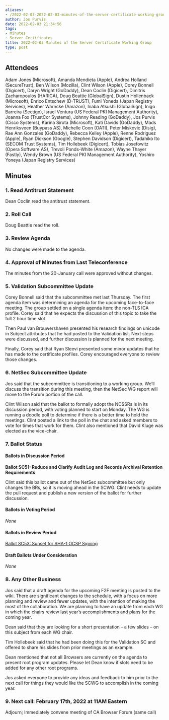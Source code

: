 ```yaml
---
aliases:
- /2022-02-03-2022-02-03-minutes-of-the-server-certificate-working-group/
author: Jos Purvis
date: 2022-02-03 21:34:56
tags:
- Minutes
- Server Certificates
title: 2022-02-03 Minutes of the Server Certificate Working Group
type: post
---
```


## Attendees 

Adam Jones (Microsoft), Amanda Mendieta (Apple), Andrea Holland (SecureTrust), Ben Wilson (Mozilla), Clint Wilson (Apple), Corey Bonnell (Digicert), Daryn Wright (GoDaddy), Dean Coclin (Digicert), Dimitris Zacharopoulos (HARICA), Doug Beattie (GlobalSign), Dustin Hollenback (Microsoft), Enrico Entschew (D-TRUST), Fumi Yoneda (Japan Registry Services), Heather Warncke (Amazon), Inaba Atsushi (GlobalSign), Inigo Barreira (Sectigo), Israel Ventura (US Federal PKI Management Authority), Joanna Fox (TrustCor Systems), Johnny Reading (GoDaddy), Jos Purvis (Cisco Systems), Karina Sirota (Microsoft), Kati Davids (GoDaddy), Mads Henriksveen (Buypass AS), Michelle Coon (OATI), Peter Miskovic (Disig), Rae Ann Gonzales (GoDaddy), Rebecca Kelley (Apple), Renne Rodriguez (Apple), Ryan Dickson (Google), Stephen Davidson (Digicert), Tadahiko Ito (SECOM Trust Systems), Tim Hollebeek (Digicert), Tobias Josefowitz (Opera Software AS), Trevoli Ponds-White (Amazon), Wayne Thayer (Fastly), Wendy Brown (US Federal PKI Management Authority), Yoshiro Yoneya (Japan Registry Services)

## Minutes 

### 1. Read Antitrust Statement 

Dean Coclin read the antitrust statement.

### 2. Roll Call 

Doug Beattie read the roll.

### 3. Review Agenda 

No changes were made to the agenda.

### 4. Approval of Minutes from Last Teleconference 

The minutes from the 20-January call were approved without changes.

### 5. Validation Subcommittee Update 

Corey Bonnell said that the subcommittee met last Thursday. The first agenda item was determining an agenda for the upcoming face-to-face meeting. The group settled on a single agenda item: the non-TLS ICA profile. Corey said that he expects the discussion of this topic to take the full 2 hour time slot.

Then Paul van Brouwershaven presented his research findings on unicode in Subject attributes that he had posted to the Validation list. Next steps were discussed, and further discussion is planned for the next meeting.

Finally, Corey said that Ryan Sleevi presented some minor updates that he has made to the certificate profiles. Corey encouraged everyone to review those changes.

### 6. NetSec Subcommittee Update 

Jos said that the subcommittee is transitioning to a working group. We’ll discuss the transition during this meeting, then the NetSec WG report will move to the Forum portion of the call.

Clint Wilson said that the ballot to formally adopt the NCSSRs is in its discussion period, with voting planned to start on Monday. The WG is running a doodle poll to determine if there is a better time to hold the meetings. Clint posted a link to the poll in the chat and asked members to vote for times that work for them. Clint also mentioned that David Kluge was elected as the vice-chair.

### 7. Ballot Status 

#### Ballots in Discussion Period 

**Ballot SC51: Reduce and Clarify Audit Log and Records Archival Retention Requirements**

Clint said this ballot came out of the NetSec subcommittee but only changes the BRs, so it is moving ahead in the SCWG. Clint needs to update the pull request and publish a new version of the ballot for further discussion.

#### Ballots in Voting Period 

_None_

#### Ballots in Review Period 

[Ballot SC53: Sunset for SHA-1 OCSP Signing][1]

#### Draft Ballots Under Consideration 

_None_

### 8. Any Other Business 

Jos said that a draft agenda for the upcoming F2F meeting is posted to the wiki. There are significant changes to the schedule, with a focus on more planning and review and fewer updates, with the intention of making the most of the collaboration. We are planning to have an update from each WG in which the chairs review last year’s accomplishments and plans for the coming year.

Dean said that they are looking for a short presentation – a few slides – on this subject from each WG chair.

Tim Hollebeek said that he had been doing this for the Validation SC and offered to share his slides from prior meetings as an example.

Dean mentioned that not all Browsers are currently on the agenda to present root program updates. Please let Dean know if slots need to be added for any other root programs.

Jos asked everyone to provide any ideas and feedback to him prior to the next call for things they would like the SCWG to accomplish in the coming year.

### 9. Next call: February 17th, 2022 at 11AM Eastern 

Adjourn; Immediately convene meeting of CA Browser Forum (same call)

[1]: /2022/01/26/ballot-sc53-sunset-for-sha-1-ocsp-signing/